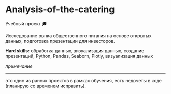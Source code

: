 # Analysis-of-the-catering 
Учебный проект &#127891;

Исследование рынка общественного питания на основе открытых данных, подготовка презентации для инвесторов. 

**Hard skills:** обработка данных, визуализация данных, создание презентаций, Python, Pandas, Seaborn, Plotly, визуализация данных


*примечание*

________________________________________

это один из ранних проектов в рамках обучения, есть недочеты в коде (планирую со временем исправить). 

